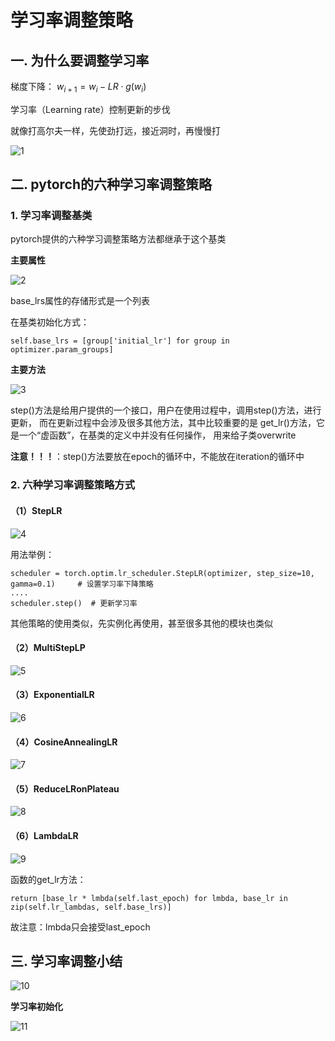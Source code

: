 # 学习率调整策略
## 一. 为什么要调整学习率
梯度下降： $w_{i+1}=w_i-LR\cdot g(w_i)$

学习率（Learning rate）控制更新的步伐

就像打高尔夫一样，先使劲打远，接近洞时，再慢慢打

![1](docs/ai-self-learning-main/从python开始的ai学习/深度学习%20pytorch/18.%20学习率调整策略/pcs/1.png "1")
## 二. pytorch的六种学习率调整策略
### 1. 学习率调整基类
pytorch提供的六种学习调整策略方法都继承于这个基类

**主要属性**

![2](docs/ai-self-learning-main/从python开始的ai学习/深度学习%20pytorch/18.%20学习率调整策略/pcs/2.png "2")

base_lrs属性的存储形式是一个列表

在基类初始化方式：
```
self.base_lrs = [group['initial_lr'] for group in optimizer.param_groups]
```

**主要方法**

![3](docs/ai-self-learning-main/从python开始的ai学习/深度学习%20pytorch/18.%20学习率调整策略/pcs/3.png "3")

step()方法是给用户提供的一个接口，用户在使用过程中，调用step()方法，进行更新，
而在更新过程中会涉及很多其他方法，其中比较重要的是 get_lr()方法，它是一个“虚函数”，在基类的定义中并没有任何操作，
用来给子类overwrite

**注意！！！**：step()方法要放在epoch的循环中，不能放在iteration的循环中

### 2. 六种学习率调整策略方式
#### （1）StepLR
![4](docs/ai-self-learning-main/从python开始的ai学习/深度学习%20pytorch/18.%20学习率调整策略/pcs/4.png "4")

用法举例：
```
scheduler = torch.optim.lr_scheduler.StepLR(optimizer, step_size=10, gamma=0.1)     # 设置学习率下降策略
....
scheduler.step()  # 更新学习率
```

其他策略的使用类似，先实例化再使用，甚至很多其他的模块也类似

#### （2）MultiStepLP

![5](docs/ai-self-learning-main/从python开始的ai学习/深度学习%20pytorch/18.%20学习率调整策略/pcs/5.png "5")

#### （3）ExponentialLR

![6](docs/ai-self-learning-main/从python开始的ai学习/深度学习%20pytorch/18.%20学习率调整策略/pcs/6.png "6")

#### （4）CosineAnnealingLR

![7](docs/ai-self-learning-main/从python开始的ai学习/深度学习%20pytorch/18.%20学习率调整策略/pcs/7.png "7")

#### （5）ReduceLRonPlateau

![8](docs/ai-self-learning-main/从python开始的ai学习/深度学习%20pytorch/18.%20学习率调整策略/pcs/8.png "8")

#### （6）LambdaLR

![9](docs/ai-self-learning-main/从python开始的ai学习/深度学习%20pytorch/18.%20学习率调整策略/pcs/9.png "9")

函数的get_lr方法：
```
return [base_lr * lmbda(self.last_epoch) for lmbda, base_lr in zip(self.lr_lambdas, self.base_lrs)]
```

故注意：lmbda只会接受last_epoch

## 三. 学习率调整小结

![10](docs/ai-self-learning-main/从python开始的ai学习/深度学习%20pytorch/18.%20学习率调整策略/pcs/10.png "10")

**学习率初始化**

![11](docs/ai-self-learning-main/从python开始的ai学习/深度学习%20pytorch/18.%20学习率调整策略/pcs/11.png "11")



